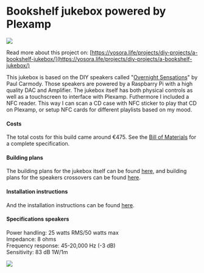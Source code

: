 # Bookshelf jukebox powered by Plexamp

<img src="https://gitlab.com/YosoraLife/plexamp-jukebox/-/raw/main/_Resources/bookshelf-jukebox.png" />

Read more about this project on: [https://yosora.life/projects/diy-projects/a-bookshelf-jukebox/](https://yosora.life/projects/diy-projects/a-bookshelf-jukebox/)

This jukebox is based on the DIY speakers called "[Overnight Sensations](https://sites.google.com/site/undefinition/bookshelf-speakers/diy-overnightsensations)" by Paul Carmody. Those speakers are powered by a Raspbarry Pi with a high quality DAC and Amplifier. The jukebox itself has both physical controls as well as a touchscreen to interface with Plexamp. Futhermore I included a NFC reader. This way I can scan a CD case with NFC sticker to play that CD on Plexamp, or setup NFC cards for different playlists based on my mood. 

#### Costs
The total costs for this build came around €475. See the [Bill of Materials](/BOM.md) for a complete specification. 

#### Building plans
The building plans for the jukebox itself can be found [here](/Building%20plans/Plexamp%20jukebox%20buildplan.pdf), and building plans for the speakers crossovers can be found [here](/Building%20plans/Speaker%20cross-over%20buildplan.pdf).

#### Installation instructions
And the installation instructions can be found [here](/INSTALL.md).

#### Specifications speakers
Power handling: 25 watts RMS/50 watts max<br>
Impedance: 8 ohms<br>
Frequency response: 45-20,000 Hz (-3 dB)<br>
Sensitivity: 83 dB 1W/1m

<img src="https://gitlab.com/YosoraLife/plexamp-jukebox/-/raw/main/_Resources/bookshelf-jukebox-finished.JPG" />